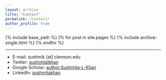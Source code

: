 ```yaml
---
layout: archive
title: "Contact"
permalink: /contact/
author_profile: true
---
```


{% include base_path %}
{% for post in site.pages %}
  {% include archive-single.html %}
{% endfor %}

<!-- {% include base_path %}
{% for post in site.pages %}
  {% include archive-single.html %}
{% endfor %} -->
---

* E-mail: sushmik [at] clemson.edu
* Twitter: [sushmitalkhan](http://twitter.com/sushmitalkhan)
* Google Scholar: [author:Sushmita-L-Khan](https://scholar.google.com/citations?user=QAn9xN8AAAAJ&hl=en)
* LinkedIn: [sushmitakhan](https://www.linkedin.com/in/sushmitakhan/)
<!-- * Medium: [sushmita_khan](https://medium.com/@sushmita_khan) -->
